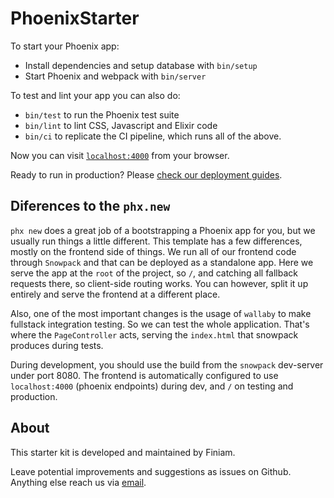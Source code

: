 # PhoenixStarter

To start your Phoenix app:
  * Install dependencies and setup database with `bin/setup`
  * Start Phoenix and webpack with `bin/server`

To test and lint your app you can also do:
  * `bin/test` to run the Phoenix test suite
  * `bin/lint` to lint CSS, Javascript and Elixir code
  * `bin/ci` to replicate the CI pipeline, which runs all of the above.

Now you can visit [`localhost:4000`](http://localhost:4000) from your browser.

Ready to run in production? Please [check our deployment guides](https://hexdocs.pm/phoenix/deployment.html).

## Diferences to the `phx.new`

`phx new` does a great job of a bootstrapping a Phoenix app for you, but we usually run things a little different. This template has a few differences, mostly on the frontend side of things. We run all of our frontend code through `Snowpack` and that can be deployed as a standalone app. Here we serve the app at the `root` of the project, so `/`, and catching all fallback requests there, so client-side routing works. You can however, split it up entirely and serve the frontend at a different place.

Also, one of the most important changes is the usage of `wallaby` to make fullstack integration testing. So we can test the whole application. That's where the `PageController` acts, serving the `index.html` that snowpack produces during tests.

During development, you should use the build from the `snowpack` dev-server under port 8080. The frontend is automatically configured to use `localhost:4000` (phoenix endpoints) during dev, and `/` on testing and production.


## About

This starter kit is developed and maintained by Finiam.

Leave potential improvements and suggestions as issues on Github. Anything else reach us via [email](mailto:contact@finiam.com).
